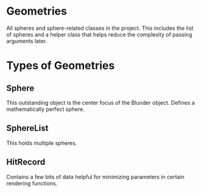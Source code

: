 # Geometries

All spheres and sphere-related classes in the project.
This includes the list of spheres and a helper class that helps reduce the complexity of passing arguments later.

# Types of Geometries

## Sphere
This outstanding object is the center focus of the Blunder object. Defines a mathematically perfect sphere.

## SphereList
This holds multiple spheres.

## HitRecord
Contains a few bits of data helpful for minimizing parameters in certain rendering functions.
